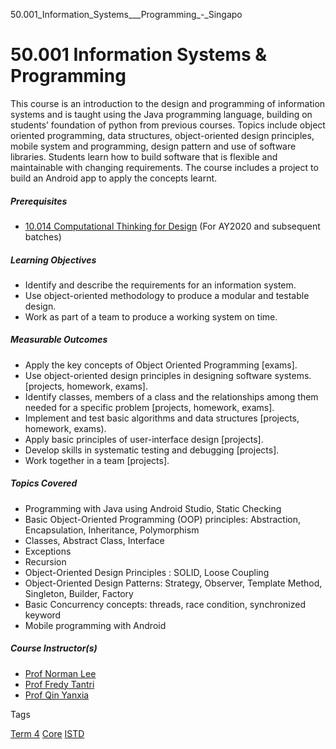 50.001_Information_Systems___Programming_-_Singapo



50.001 Information Systems & Programming
========================================

This course is an introduction to the design and programming of information systems and is taught using the Java programming language, building on students’ foundation of python from previous courses. Topics include object oriented programming, data structures, object-oriented design principles, mobile system and programming, design pattern and use of software libraries. Students learn how to build software that is flexible and maintainable with changing requirements. The course includes a project to build an Android app to apply the concepts learnt.

##### **Prerequisites**

* [10.014 Computational Thinking for Design](/course/10-014-computational-thinking-for-design) (For AY2020 and subsequent batches)

##### **Learning Objectives**

* Identify and describe the requirements for an information system.
* Use object-oriented methodology to produce a modular and testable design.
* Work as part of a team to produce a working system on time.

##### **Measurable Outcomes**

* Apply the key concepts of Object Oriented Programming [exams].
* Use object-oriented design principles in designing software systems. [projects, homework, exams].
* Identify classes, members of a class and the relationships among them needed for a specific problem [projects, homework, exams].
* Implement and test basic algorithms and data structures [projects, homework, exams).
* Apply basic principles of user-interface design [projects].
* Develop skills in systematic testing and debugging [projects].
* Work together in a team [projects].

##### **Topics Covered**

* Programming with Java using Android Studio, Static Checking
* Basic Object-Oriented Programming (OOP) principles: Abstraction, Encapsulation, Inheritance, Polymorphism
* Classes, Abstract Class, Interface
* Exceptions
* Recursion
* Object-Oriented Design Principles : SOLID, Loose Coupling
* Object-Oriented Design Patterns: Strategy, Observer, Template Method, Singleton, Builder, Factory
* Basic Concurrency concepts: threads, race condition, synchronized keyword
* Mobile programming with Android

##### **Course Instructor(s)**

* [Prof Norman Lee](/profile/norman-lee-tiong-seng)
* [Prof Fredy Tantri](/profile/fredy-tantri)
* [Prof Qin Yanxia](/profile/qin-yanxia)

Tags

[Term 4](/education/undergraduate/courses/?course-term=857)
[Core](/education/undergraduate/courses/?course-type=852)
[ISTD](/education/undergraduate/courses/?pillar-cluster=11)

